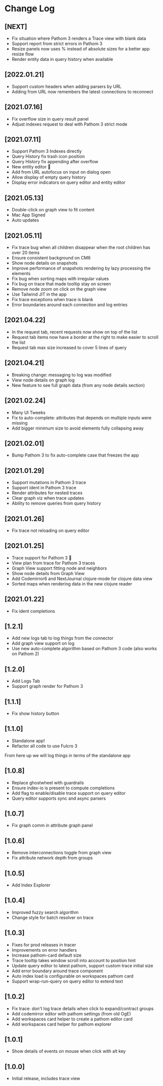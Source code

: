# Change Log

## [NEXT]
- Fix situation where Pathom 3 renders a Trace view with blank data
- Support report from strict errors in Pathom 3
- Resize panels now uses % instead of absolute sizes for a better app resize flow
- Render entity data in query history when available

## [2022.01.21]
- Support custom headers when adding parsers by URL
- Adding from URL now remembers the latest connections to reconnect

## [2021.07.16]
- Fix overflow size in query result panel
- Adjust indexes request to deal with Pathom 3 strict mode

## [2021.07.11]
- Support Pathom 3 Indexes directly
- Query History fix trash icon position
- Query History fix appending after overflow
- New entity editor 🎉
- Add from URL autofocus on input on dialog open
- Allow display of empty query history
- Display error indicators on query editor and entity editor

## [2021.05.13]
- Double-click on graph view to fit content
- Mac App Signed
- Auto updates

## [2021.05.11]
- Fix trace bug when all children disappear when the root children has over 20 items
- Ensure consistent background on CM6
- Show node details on snapshots
- Improve performance of snapshots rendering by lazy processing the elements
- Fix bug when sorting maps with irregular values
- Fix bug on trace that made tooltip stay on screen
- Remove node zoom on click on the graph view
- Use Tailwind JIT in the app
- Fix trace exceptions when trace is blank
- Error boundaries around each connection and log entries

## [2021.04.22]
- In the request tab, recent requests now show on top of the list
- Request tab items now have a border at the right to make easier to scroll the list
- Request tab max size increased to cover 5 lines of query

## [2021.04.21]
- Breaking change: messaging to log was modified
- View node details on graph log
- New feature to see full graph data (from any node details section)

## [2021.02.24]
- Many UI Tweeks
- Fix to auto-complete: attributes that depends on multiple inputs were missing
- Add bigger minimum size to avoid elements fully collapsing away

## [2021.02.01]
- Bump Pathom 3 to fix auto-complete case that freezes the app

## [2021.01.29]
- Support mutations in Pathom 3 trace
- Support ident in Pathom 3 trace
- Render attributes for nested traces
- Clear graph viz when trace updates
- Ability to remove queries from query history

## [2021.01.26]
- Fix trace not reloading on query editor

## [2021.01.25]
- Trace support for Pathom 3 🎉
- View plan from trace for Pathom 3 traces
- Graph View support fitting node and neighbors
- Show node details from Graph View
- Add Codemirror6 and NextJournal clojure-mode for clojure data view
- Sorted maps when rendering data in the new clojure reader

## [2021.01.22]
- Fix ident completions

## [1.2.1]
- Add new logs tab to log things from the connector
- Add graph view support on log
- Use new auto-complete algorithm based on Pathom 3 code (also works on Pathom 2)

## [1.2.0]
- Add Logs Tab
- Support graph render for Pathom 3

## [1.1.1]
- Fix show history button

## [1.1.0]
- Standalone app!
- Refactor all code to use Fulcro 3

From here up we will log things in terms of the standalone app

## [1.0.8]
- Replace ghostwheel with guardrails
- Ensure index-io is present to compute completions
- Add flag to enable/disable trace support on query editor
- Query editor supports sync and async parsers

## [1.0.7]
- Fix graph comm in attribute graph panel

## [1.0.6]
- Remove interconnections toggle from graph view
- Fix attribute network depth from groups

## [1.0.5]
- Add Index Explorer

## [1.0.4]
- Improved fuzzy search algorithm
- Change style for batch resolver on trace

## [1.0.3]
- Fixes for prod releases in tracer
- Improvements on error handlers
- Increase pathom-card default size
- Trace tooltip takes window scroll into account to position hint
- Update query editor to latest pathom, support custom trace initial size
- Add error boundary around trace component
- Auto index load is configurable on workspaces pathom card
- Support wrap-run-query on query editor to extend text

## [1.0.2]
- Fix trace: don't log trace details when click to expand/contract groups
- Add codemirror editor with pathom settings (from old OgE)
- Add workspaces card helper to create a pathom editor card
- Add workspaces card helper for pathom explorer

## [1.0.1]
- Show details of events on mouse when click with alt key

## [1.0.0]
- Initial release, includes trace view
